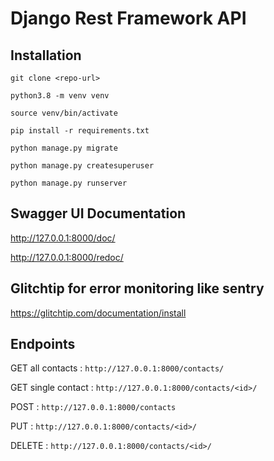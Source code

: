 # Django Rest Framework API


## Installation

`git clone <repo-url>`

`python3.8 -m venv venv`

`source venv/bin/activate`

`pip install -r requirements.txt`

`python manage.py migrate`

`python manage.py createsuperuser`

`python manage.py runserver`

## Swagger UI Documentation

http://127.0.0.1:8000/doc/

http://127.0.0.1:8000/redoc/

## Glitchtip for error monitoring like sentry

https://glitchtip.com/documentation/install

## Endpoints

GET all contacts : `http://127.0.0.1:8000/contacts/`

GET single contact : `http://127.0.0.1:8000/contacts/<id>/`

POST : `http://127.0.0.1:8000/contacts`

PUT : `http://127.0.0.1:8000/contacts/<id>/`

DELETE : `http://127.0.0.1:8000/contacts/<id>/`



